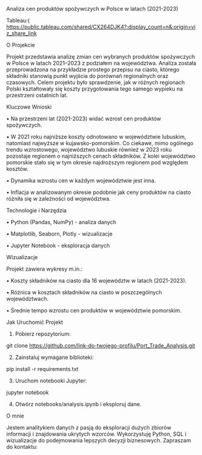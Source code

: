 Analiza cen produktów spożywczych w Polsce w latach (2021-2023) 

Tableau:( https://public.tableau.com/shared/CX264DJK4?:display_count=n&:origin=viz_share_link



O Projekcie


Projekt przedstawia analizę zmian cen wybranych produktów spożywczych w Polsce w latach 2021–2023 z podziałem na województwa. Analiza została przeprowadzona na przykładzie prostego przepisu na ciasto, 
którego składniki stanowią punkt wyjścia do porównań regionalnych oraz czasowych. Celem projektu było sprawdzenie, jak w różnych regionach Polski kształtowały się koszty przygotowania tego samego wypieku na przestrzeni ostatnich lat.


Kluczowe Wnioski


•	Na przestrzeni lat (2021-2023) widać wzrost cen produktów spożywczych.

•	W 2021 roku najniższe koszty odnotowano w województwie lubuskim, natomiast najwyższe w kujawsko-pomorskim. Co ciekawe, mimo ogólnego trendu wzrostowego, województwo lubuskie również w 2023 roku pozostaje regionem o najniższych cenach składników.
Z kolei województwo pomorskie stało się w tym okresie najdroższym regionem pod względem kosztów.

•	Dynamika wzrostu cen w każdym województwie jest inna.

•	Inflacja w analizowanym okresie podobnie jak ceny produktów na ciasto różniła się w zależności od województwa. 



Technologie i Narzędzia


•	Python (Pandas, NumPy) - analiza danych

•	Matplotlib, Seaborn, Plotly - wizualizacje

•	Jupyter Notebook - eksploracja danych



Wizualizacje



Projekt zawiera wykresy m.in.:



•	Koszty składników na ciasto dla 16 województw w latach (2021-2023).

•	Różnica w kosztach składników na ciasto w poszczególnych województwach.

•	Średnie tempo wzrostu cen produktów w województwie pomorskim.


Jak Uruchomić Projekt


1.	Pobierz repozytorium:
   
git clone https://github.com/link-do-twojego-profilu/Port_Trade_Analysis.git

2.	Zainstaluj wymagane biblioteki:
   
pip install -r requirements.txt

3.	Uruchom notebooki Jupyter:
   
jupyter notebook

4.	Otwórz notebooks/analysis.ipynb i eksploruj dane.
  
O mnie

Jestem analitykiem danych z pasją do eksploracji dużych zbiorów informacji i znajdowania ukrytych wzorców. Wykorzystuję Python, SQL i wizualizacje do podejmowania lepszych decyzji biznesowych.
Zapraszam do kontaktu:
